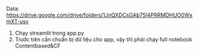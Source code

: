 Data: https://drive.google.com/drive/folders/1JnQXDCsGAb75I4PRRMDHUO0WxmXT-usv
1. Chạy streamlit trong app.py
2. Trước tiên cần chuẩn bị dữ liệu cho app, vậy thì phải chạy full notebook Contentbased&CF
